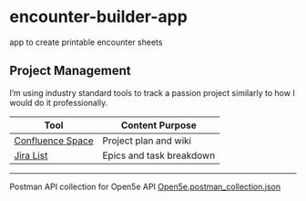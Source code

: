 # encounter-builder-app
app to create printable encounter sheets

## Project Management
I’m using industry standard tools to track a passion project similarly to how I would do it professionally.

| Tool                                                                             | Content Purpose            |
|----------------------------------------------------------------------------------|----------------------------|
| [Confluence Space](https://ericholsinger.atlassian.net/l/cp/jMUj1eEp)            | Project plan and wiki      |
| [Jira List](https://ericholsinger.atlassian.net/jira/software/projects/DMP/list) | Epics and task breakdown   |


---
Postman API collection for Open5e API
[Open5e.postman_collection.json](encounter-builder%2Fapi%2FOpen5e.postman_collection.json)

